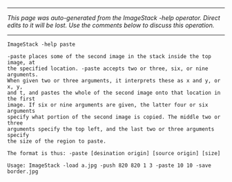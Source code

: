 
---

_This page was auto-generated from the ImageStack -help operator. Direct edits to it will be lost. Use the comments below to discuss this operation._

---

```
ImageStack -help paste

-paste places some of the second image in the stack inside the top image, at
the specified location. -paste accepts two or three, six, or nine arguments.
When given two or three arguments, it interprets these as x and y, or x, y,
and t, and pastes the whole of the second image onto that location in the first
image. If six or nine arguments are given, the latter four or six arguments
specify what portion of the second image is copied. The middle two or three
arguments specify the top left, and the last two or three arguments specify
the size of the region to paste.

The format is thus: -paste [desination origin] [source origin] [size]

Usage: ImageStack -load a.jpg -push 820 820 1 3 -paste 10 10 -save border.jpg

```